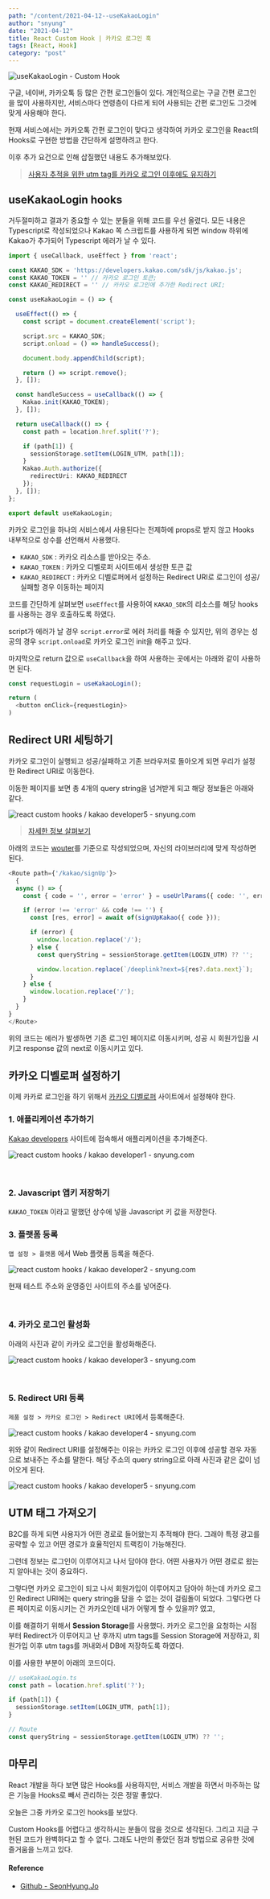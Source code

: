 ```yaml
---
path: "/content/2021-04-12--useKakaoLogin"
author: "snyung"
date: "2021-04-12"
title: React Custom Hook | 카카오 로그인 훅
tags: [React, Hook]
category: "post"
---
```


![useKakaoLogin - Custom Hook](../../assets/hooks/useKakaoLogin.png)

구글, 네이버, 카카오톡 등 많은 간편 로그인들이 있다. 개인적으로는 구글 간편 로그인을 많이 사용하지만, 서비스마다 연령층이 다르게 되어 사용되는 간편 로그인도 그것에 맞게 사용해야 한다.

현재 서비스에서는 카카오톡 간편 로그인이 맞다고 생각하여 카카오 로그인을 React의 Hooks로 구현한 방법을 간단하게 설명하려고 한다.

이후 추가 요건으로 인해 삽질했던 내용도 추가해보았다.

> [사용자 추적을 위한 utm tag를 카카오 로그인 이후에도 유지하기](#utm-태그-가져오기)

## useKakaoLogin hooks

거두절미하고 결과가 중요할 수 있는 분들을 위해 코드를 우선 올렸다. 모든 내용은 Typescript로 작성되었으나 Kakao 쪽 스크립트를 사용하게 되면 window 하위에 Kakao가 추가되어 Typescript 에러가 날 수 있다.

```ts
import { useCallback, useEffect } from 'react';

const KAKAO_SDK = 'https://developers.kakao.com/sdk/js/kakao.js';
const KAKAO_TOKEN = '' // 카카오 로그인 토큰;
const KAKAO_REDIRECT = '' // 카카오 로그인에 추가한 Redirect URI;

const useKakaoLogin = () => {

  useEffect(() => {
    const script = document.createElement('script');

    script.src = KAKAO_SDK;
    script.onload = () => handleSuccess();

    document.body.appendChild(script);

    return () => script.remove();
  }, []);

  const handleSuccess = useCallback(() => {
    Kakao.init(KAKAO_TOKEN);
  }, []);

  return useCallback(() => {
    const path = location.href.split('?');

    if (path[1]) {
      sessionStorage.setItem(LOGIN_UTM, path[1]);
    }
    Kakao.Auth.authorize({
      redirectUri: KAKAO_REDIRECT
    });
  }, []);
};

export default useKakaoLogin;
```

카카오 로그인을 하나의 서비스에서 사용된다는 전제하에 props로 받지 않고 Hooks 내부적으로 상수를 선언해서 사용했다.

- `KAKAO_SDK` : 카카오 리소스를 받아오는 주소.
- `KAKAO_TOKEN` : 카카오 디벨로퍼 사이트에서 생성한 토큰 값
- `KAKAO_REDIRECT` : 카카오 디벨로퍼에서 설정하는 Redirect URI로 로그인이 성공/실패할 경우 이동하는 페이지

코드를 간단하게 살펴보면 `useEffect`를 사용하여 `KAKAO_SDK`의 리소스를 해당 hooks를 사용하는 경우 호출하도록 하였다.

script가 에러가 날 경우 `script.error`로 에러 처리를 해줄 수 있지만, 위의 경우는 성공의 경우 `script.onload`로 카카오 로그인 init을 해주고 있다.

마지막으로 return 값으로 `useCallback`을 하여 사용하는 곳에서는 아래와 같이 사용하면 된다.

```ts
const requestLogin = useKakaoLogin();

return (
  <button onClick={requestLogin}>
)
```

## Redirect URI 세팅하기

카카오 로그인이 실행되고 성공/실패하고 기존 브라우저로 돌아오게 되면 우리가 설정한 Redirect URI로 이동한다.

이동한 페이지를 보면 총 4개의 query string을 넘겨받게 되고 해당 정보들은 아래와 같다.

![react custom hooks / kakao developer5 - snyung.com](https://user-images.githubusercontent.com/24274424/114301157-7594f880-9afe-11eb-8893-6076c2008dcf.png)

> [자세한 정보 살펴보기](https://developers.kakao.com/docs/latest/ko/kakaologin/js)

아래의 코드는 [wouter](https://www.npmjs.com/package/wouter)를 기준으로 작성되었으며, 자신의 라이브러리에 맞게 작성하면 된다.

```ts
<Route path={'/kakao/signUp'}>
  {
  async () => {
    const { code = '', error = 'error' } = useUrlParams({ code: '', error: '' });

    if (error !== 'error' && code !== '') {
      const [res, error] = await of(signUpKakao({ code }));

      if (error) {
        window.location.replace('/');
      } else {
        const queryString = sessionStorage.getItem(LOGIN_UTM) ?? '';

        window.location.replace(`/deeplink?next=${res?.data.next}`);
      }
    } else {
      window.location.replace('/');
    }
  }
}
</Route>
```

위의 코드는 에러가 발생하면 기존 로그인 페이지로 이동시키며, 성공 시 회원가입을 시키고 response 값의 next로 이동시키고 있다.

## 카카오 디벨로퍼 설정하기

이제 카카로 로그인을 하기 위해서 [카카오 디벨로퍼](https://developers.kakao.com/) 사이트에서 설정해야 한다.

### **1. 애플리케이션 추가하기**

[Kakao developers](https://developers.kakao.com/console/app) 사이트에 접속해서 애플리케이션을 추가해준다.

![react custom hooks / kakao developer1 - snyung.com](https://user-images.githubusercontent.com/24274424/114300952-8133ef80-9afd-11eb-99a0-51e8a8e6820d.png)

<br/>

### **2. Javascript 앱키 저장하기**

`KAKAO_TOKEN` 이라고 말했던 상수에 넣을 Javascript 키 값을 저장한다.

### **3. 플랫폼 등록**

`앱 설정 > 플랫폼` 에서 Web 플랫폼 등록을 해준다.

![react custom hooks / kakao developer2 - snyung.com](https://user-images.githubusercontent.com/24274424/114301044-e12a9600-9afd-11eb-808c-5e1efb7e6cf9.png)

현재 테스트 주소와 운영중인 사이트의 주소를 넣어준다.

<br/>

### **4. 카카오 로그인 활성화**

아래의 사진과 같이 카카오 로그인을 활성화해준다.

![react custom hooks / kakao developer3 - snyung.com](https://user-images.githubusercontent.com/24274424/114301081-0f0fda80-9afe-11eb-8adf-bef261f24311.png)

<br/>

### **5. Redirect URI 등록**

`제품 설정 > 카카오 로그인 > Redirect URI`에서 등록해준다.

![react custom hooks / kakao developer4 - snyung.com](https://user-images.githubusercontent.com/24274424/114301118-42eb0000-9afe-11eb-9d22-d778c35aee64.png)

위와 같이 Redirect URI를 설정해주는 이유는 카카오 로그인 이후에 성공할 경우 자동으로 보내주는 주소를 말한다. 해당 주소의 query string으로 아래 사진과 같은 값이 넘어오게 된다.

![react custom hooks / kakao developer5 - snyung.com](https://user-images.githubusercontent.com/24274424/114301157-7594f880-9afe-11eb-8893-6076c2008dcf.png)

## UTM 태그 가져오기

B2C를 하게 되면 사용자가 어떤 경로로 들어왔는지 추적해야 한다. 그래야 특정 광고를 공략할 수 있고 어떤 경로가 효율적인지 트랙킹이 가능해진다.

그런데 정보는 로그인이 이루어지고 나서 담아야 한다. 어떤 사용자가 어떤 경로로 왔는지 알아내는 것이 중요하다.

그렇다면 카카오 로그인이 되고 나서 회원가입이 이루어지고 담아야 하는데 카카오 로그인 Redirect URI에는 query string을 담을 수 없는 것이 걸림돌이 되었다. 그렇다면 다른 페이지로 이동시키는 건 카카오인데 내가 어떻게 할 수 있을까? 였고,

이를 해결하기 위해서 **Session Storage**를 사용했다. 카카오 로그인을 요청하는 시점부터 Redirect가 이루어지고 난 후까지 utm tags를 Session Storage에 저장하고, 회원가입 이후 utm tags를 꺼내와서 DB에 저장하도록 하였다.

이를 사용한 부분이 아래의 코드이다.

```ts
// useKakaoLogin.ts
const path = location.href.split('?');

if (path[1]) {
  sessionStorage.setItem(LOGIN_UTM, path[1]);
}

// Route
const queryString = sessionStorage.getItem(LOGIN_UTM) ?? '';
```

## 마무리

React 개발을 하다 보면 많은 Hooks를 사용하지만, 서비스 개발을 하면서 마주하는 많은 기능을 Hooks로 빼서 관리하는 것은 정말 좋았다.

오늘은 그중 카카오 로그인 hooks를 보았다.

Custom Hooks를 어렵다고 생각하시는 분들이 많을 것으로 생각된다. 그리고 지금 구현된 코드가 완벽하다고 할 수 없다. 그래도 나만의 좋았던 점과 방법으로 공유한 것에 즐거움을 느끼고 있다.

#### Reference

- [Github - SeonHyung.Jo](https://github.com/SeonHyungJo)

